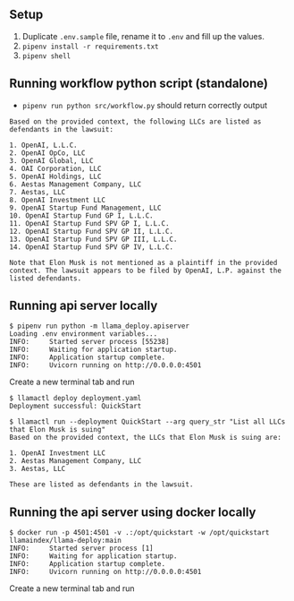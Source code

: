 
## Setup

1. Duplicate `.env.sample` file, rename it to `.env` and fill up the values.
2. `pipenv install -r requirements.txt`
3. `pipenv shell`

## Running workflow python script (standalone)

- `pipenv run python src/workflow.py` should return correctly output

```
Based on the provided context, the following LLCs are listed as defendants in the lawsuit:

1. OpenAI, L.L.C.
2. OpenAI OpCo, LLC
3. OpenAI Global, LLC
4. OAI Corporation, LLC
5. OpenAI Holdings, LLC
6. Aestas Management Company, LLC
7. Aestas, LLC
8. OpenAI Investment LLC
9. OpenAI Startup Fund Management, LLC
10. OpenAI Startup Fund GP I, L.L.C.
11. OpenAI Startup Fund SPV GP I, L.L.C.
12. OpenAI Startup Fund SPV GP II, L.L.C.
13. OpenAI Startup Fund SPV GP III, L.L.C.
14. OpenAI Startup Fund SPV GP IV, L.L.C.

Note that Elon Musk is not mentioned as a plaintiff in the provided context. The lawsuit appears to be filed by OpenAI, L.P. against the listed defendants.
```

## Running api server locally

```
$ pipenv run python -m llama_deploy.apiserver
Loading .env environment variables...
INFO:     Started server process [55238]
INFO:     Waiting for application startup.
INFO:     Application startup complete.
INFO:     Uvicorn running on http://0.0.0.0:4501
```

Create a new terminal tab and run 

```
$ llamactl deploy deployment.yaml
Deployment successful: QuickStart
```

```
$ llamactl run --deployment QuickStart --arg query_str "List all LLCs that Elon Musk is suing"
Based on the provided context, the LLCs that Elon Musk is suing are:

1. OpenAI Investment LLC
2. Aestas Management Company, LLC
3. Aestas, LLC 

These are listed as defendants in the lawsuit.
```

## Running the api server using docker locally

```
$ docker run -p 4501:4501 -v .:/opt/quickstart -w /opt/quickstart llamaindex/llama-deploy:main
INFO:     Started server process [1]
INFO:     Waiting for application startup.
INFO:     Application startup complete.
INFO:     Uvicorn running on http://0.0.0.0:4501
```

Create a new terminal tab and run



